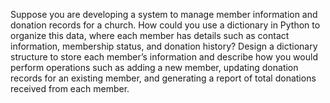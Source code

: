 Suppose you are developing a system to manage member information and donation records for a church. How could you use a dictionary in Python to organize this data, where each member has details such as contact information, membership status, and donation history? Design a dictionary structure to store each member’s information and describe how you would perform operations such as adding a new member, updating donation records for an existing member, and generating a report of total donations received from each member.